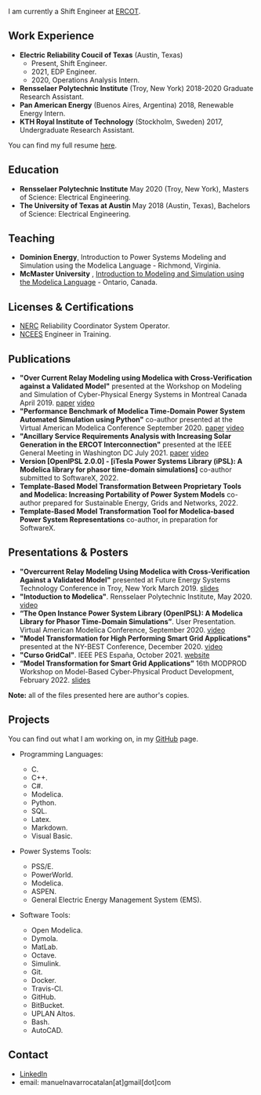 I am currently a Shift Engineer at [ERCOT](http://www.ercot.com).

## Work Experience
- **Electric Reliability Coucil of Texas** (Austin, Texas) 
  - Present, Shift Engineer.
  - 2021, EDP Engineer.
  - 2020, Operations Analysis Intern.
- **Rensselaer Polytechnic Institute** (Troy, New York) 2018-2020 Graduate Research Assistant.
- **Pan American Energy** (Buenos Aires, Argentina) 2018, Renewable Energy Intern.
- **KTH Royal Institute of Technology** (Stockholm, Sweden) 2017, Undergraduate Research Assistant.

You can find my full resume [here](Files/MENCResume.pdf).

## Education
- **Rensselaer Polytechnic Institute** May 2020 (Troy, New York), Masters of Science: Electrical Engineering.
- **The University of Texas at Austin** May 2018 (Austin, Texas), Bachelors of Science: Electrical Engineering.

## Teaching
 - **Dominion Energy**,  Introduction to Power Systems Modeling and Simulation using the Modelica Language - Richmond, Virginia.
 - **McMaster University** , [Introduction to Modeling and Simulation using the Modelica Language](https://energy.mcmaster.ca/alsetlab-modelica-workshop-hosted-by-mies/) - Ontario, Canada.

## Licenses & Certifications
- [NERC](https://www.nerc.com/Pages/default.aspx) Reliability Coordinator System Operator.
- [NCEES](https://ncees.org) Engineer in Training. 


## Publications
- **"Over Current Relay Modeling using Modelica with Cross-Verification against a Validated Model"** presented at the Workshop on Modeling and Simulation of Cyber-Physical Energy Systems in Montreal Canada April 2019. [paper](Files/Publication1.pdf) [video](https://youtu.be/b-7hT0SObqc)
- **"Performance Benchmark of Modelica Time-Domain Power System Automated Simulation using Python"** co-author presented at the Virtual American Modelica Conference September 2020. [paper](Files/Publication2.pdf) [video](https://youtu.be/1WaauLc3xpc)
- **"Ancillary Service Requirements Analysis with Increasing Solar Generation in the ERCOT Interconnection"** presented at the IEEE General Meeting in Washington DC July 2021. [paper](Files/Publication3.pdf) [video](https://youtu.be/Cr280zKCTYg)
- **Version [OpenIPSL 2.0.0] - [iTesla Power Systems Library (iPSL): A Modelica library for phasor time-domain simulations]** co-author submitted to SoftwareX, 2022.
- **Template-Based Model Transformation
Between Proprietary Tools and Modelica: Increasing Portability of Power System Models** co-author prepared for Sustainable Energy, Grids and Networks, 2022.
- **Template-Based Model Transformation Tool for
Modelica-based Power System Representations** co-author, in preparation for SoftwareX.

## Presentations & Posters
- **"Overcurrent Relay Modeling Using Modelica with Cross-Verification Against a Validated Model"** presented at Future Energy Systems Technology Conference in Troy, New York March 2019. [slides](Files/OverCurrentRelay.pdf)
- **"Intoduction to Modelica"**. Rensselaer Polytechnic Institute, May 2020. [video](https://youtu.be/OkAr5is7Ix4)
- **“The Open Instance Power System Library (OpenIPSL): A Modelica Library for Phasor Time-Domain Simulations”**. User Presentation. Virtual American Modelica Conference, September 2020. [video](https://youtu.be/2i3fvgFtcYA)
- **"Model Transformation for High Performing Smart Grid Applications"** presented at the NY-BEST Conference, December 2020. [video](https://www.youtube.com/watch?v=HX4KDLhzN0Y)
- **"Curso GridCal"**. IEEE PES España, October 2021. [website](https://events.vtools.ieee.org/m/283428)
- **“Model Transformation for Smart Grid Applications”** 16th MODPROD Workshop on Model-Based Cyber-Physical Product Development, February 2022. [slides](Files/ModelTransformation.pdf)

**Note:** all of the files presented here are author's copies.


## Projects 
You can find out what I am working on, in my [GitHub](https://github.com/ManuelNvro) page.


- Programming Languages:
  - C.
  - C++.
  - C#.
  - Modelica.
  - Python.
  - SQL.
  - Latex.
  - Markdown.
  - Visual Basic.
  
- Power Systems Tools:
  - PSS/E.
  - PowerWorld.
  - Modelica.
  - ASPEN.
  - General Electric Energy Management System (EMS).

- Software Tools:
  - Open Modelica.
  - Dymola.
  - MatLab.
  - Octave.
  - Simulink.
  - Git.
  - Docker.
  - Travis-CI.
  - GitHub.
  - BitBucket.
  - UPLAN Altos.
  - Bash.
  - AutoCAD.


## Contact
- [LinkedIn](https://www.linkedin.com/in/manuel-navarro-catalan/)
- email: manuelnavarrocatalan[at]gmail[dot]com

